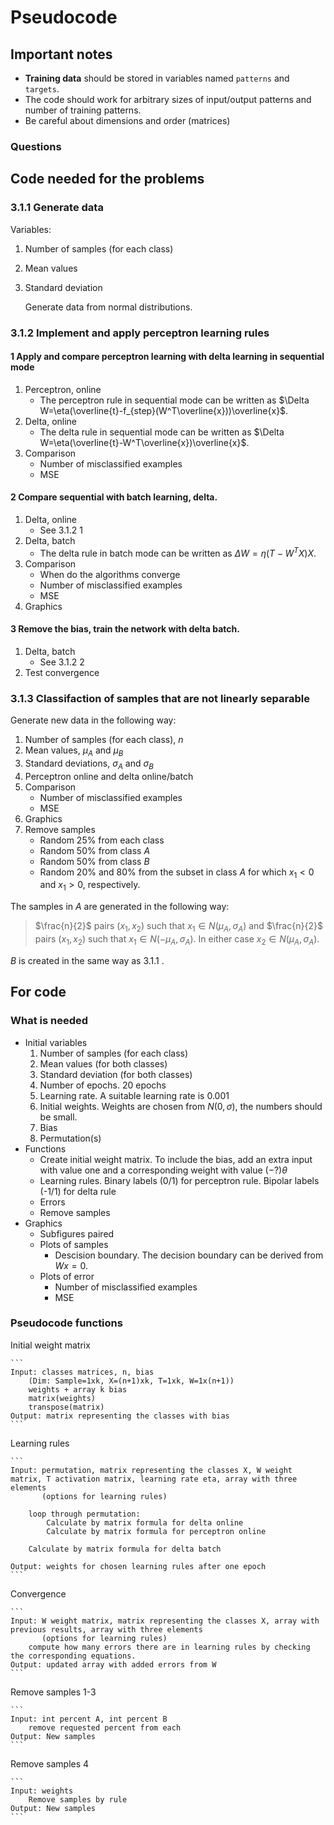 # Pseudocode

## Important notes 

- **Training data** should be stored in variables named `patterns` and `targets`.
- The code should work for arbitrary sizes of input/output patterns and number of training patterns.
- Be careful about dimensions and order (matrices)

### Questions

## Code needed for the problems
### 3.1.1 Generate data
Variables:
1. Number of samples (for each class)
2. Mean values
3. Standard deviation

    Generate data from normal distributions.

### 3.1.2 Implement and apply perceptron learning rules
#### 1 Apply and compare perceptron learning with delta learning in sequential mode
1. Perceptron, online
    - The perceptron rule in sequential mode can be written as $\Delta W=\eta(\overline{t}-f_{step}(W^T\overline{x}))\overline{x}$. 
2. Delta, online
    - The delta rule in sequential mode can be written as $\Delta W=\eta(\overline{t}-W^T\overline{x})\overline{x}$.
3. Comparison
    - Number of misclassified examples
    - MSE

#### 2 Compare sequential with batch learning, delta. 
1. Delta, online 
    - See 3.1.2 1
2. Delta, batch
    - The delta rule in batch mode can be written as $\Delta W=\eta(T-W^TX)X$. 
3. Comparison 
    - When do the algorithms converge
    - Number of misclassified examples
    - MSE
4. Graphics

#### 3 Remove the bias, train the network with delta batch.
1. Delta, batch
    - See 3.1.2 2
2. Test convergence

### 3.1.3 Classifaction of samples that are not linearly separable
Generate new data in the following way:
1. Number of samples (for each class), $n$
2. Mean values, $\mu_A$ and $\mu_B$
3. Standard deviations, $\sigma_A$ and $\sigma_B$
4. Perceptron online and delta online/batch
5. Comparison
    - Number of misclassified examples
    - MSE
6. Graphics
7. Remove samples
    - Random $25$% from each class
    - Random $50$% from class $A$
    - Random $50$% from class $B$
    - Random $20$% and $80$% from the subset in class $A$ for which $x_1<0$ and $x_1>0$, respectively. 

The samples in $A$ are generated in the following way:

  > $\frac{n}{2}$ pairs $(x_1,x_2)$ such that $x_1\in N(\mu_A, \sigma_A)$ and $\frac{n}{2}$ pairs $(x_1,x_2)$ such that $x_1\in N(-\mu_A, \sigma_A)$.
  > In either case $x_2\in N(\mu_A, \sigma_A)$.

$B$ is created in the same way as 3.1.1 .

## For code

### What is needed
- Initial variables
    1. Number of samples (for each class)
    2. Mean values (for both classes)
    3. Standard deviation (for both classes)
    4. Number of epochs. $20$ epochs
    5. Learning rate. A suitable learning rate is $0.001$
    6. Initial weights. Weights are chosen from $N(0,\sigma)$, the numbers should be small.
    7. Bias 
    8. Permutation(s)
- Functions
    - Create initial weight matrix. To include the bias, add an extra input with value one and a corresponding weight with value $(-?)\theta$
    - Learning rules. Binary labels (0/1) for perceptron rule. Bipolar labels (-1/1) for delta rule
    - Errors
    - Remove samples
- Graphics
    - Subfigures paired
    - Plots of samples
        * Descision boundary. The decision boundary can be derived from $Wx=0$.
    - Plots of error
        * Number of misclassified examples
        * MSE
    
### Pseudocode functions     
Initial weight matrix

    ```
    Input: classes matrices, n, bias
        (Dim: Sample=1xk, X=(n+1)xk, T=1xk, W=1x(n+1))
        weights + array k bias 
        matrix(weights)
        transpose(matrix)
    Output: matrix representing the classes with bias
    ```
 
Learning rules

    ```
    Input: permutation, matrix representing the classes X, W weight matrix, T activation matrix, learning rate eta, array with three elements 
           (options for learning rules)
    
        loop through permutation:
            Calculate by matrix formula for delta online
            Calculate by matrix formula for perceptron online
       
        Calculate by matrix formula for delta batch
    
    Output: weights for chosen learning rules after one epoch
    ```    
  
Convergence

    ```
    Input: W weight matrix, matrix representing the classes X, array with previous results, array with three elements 
           (options for learning rules)
        compute how many errors there are in learning rules by checking the corresponding equations.
    Output: updated array with added errors from W
    ```
    
Remove samples 1-3

    ```
    Input: int percent A, int percent B
        remove requested percent from each
    Output: New samples
    ```
    
Remove samples 4

    ```
    Input: weights
        Remove samples by rule
    Output: New samples
    ```

